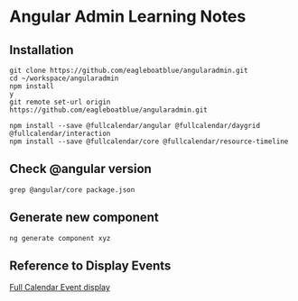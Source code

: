 # Angular Admin Learning Notes

## Installation
```
git clone https://github.com/eagleboatblue/angularadmin.git
cd ~/workspace/angularadmin
npm install
y
git remote set-url origin https://github.com/eagleboatblue/angularadmin.git

npm install --save @fullcalendar/angular @fullcalendar/daygrid @fullcalendar/interaction
npm install --save @fullcalendar/core @fullcalendar/resource-timeline
```

## Check @angular version

```
grep @angular/core package.json
```

## Generate new component
```
ng generate component xyz
```

## Reference to Display Events
[Full Calendar Event display](https://fullcalendar.io/docs/event-display)